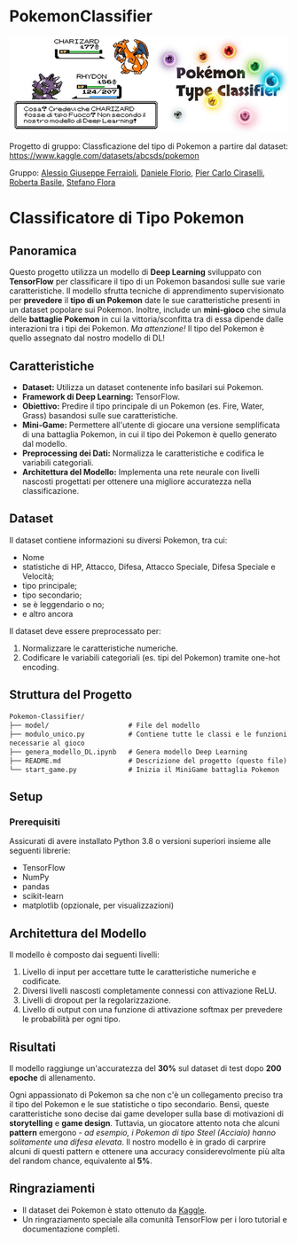# PokemonClassifier
![Pokémon Type Classifier](https://github.com/f-lost/PokemonClassifier/blob/main/header.jpg?raw=true "Header")

Progetto di gruppo: Classficazione del tipo di Pokemon a partire dal dataset: https://www.kaggle.com/datasets/abcsds/pokemon

Gruppo: [Alessio Giuseppe Ferraioli](https://github.com/AlessioGFerraioli), [Daniele Florio](https://github.com/DanieleFlo), [Pier Carlo Ciraselli](https://github.com/pierca9494), [Roberta Basile](https://github.com/RobertaBasile), [Stefano Flora](https://github.com/f-lost)

# Classificatore di Tipo Pokemon

## Panoramica
Questo progetto utilizza un modello di **Deep Learning** sviluppato con **TensorFlow** per classificare il tipo di un Pokemon basandosi sulle sue varie caratteristiche. Il modello sfrutta tecniche di apprendimento supervisionato per **prevedere** il **tipo di un Pokemon** date le sue caratteristiche presenti in un dataset popolare sui Pokemon. Inoltre, include un **mini-gioco** che simula delle **battaglie Pokemon** in cui la vittoria/sconfitta tra di essa dipende dalle interazioni tra i tipi dei Pokemon. *Ma attenzione!* Il tipo del Pokemon è quello assegnato dal nostro modello di DL!

## Caratteristiche
- **Dataset:** Utilizza un dataset contenente info basilari sui Pokemon.
- **Framework di Deep Learning:** TensorFlow.
- **Obiettivo:** Predire il tipo principale di un Pokemon (es. Fire, Water, Grass) basandosi sulle sue caratteristiche.
- **Mini-Game:** Permettere all'utente di giocare una versione semplificata di una battaglia Pokemon, in cui il tipo dei Pokemon è quello generato dal modello.
- **Preprocessing dei Dati:** Normalizza le caratteristiche e codifica le variabili categoriali.
- **Architettura del Modello:** Implementa una rete neurale con livelli nascosti progettati per ottenere una migliore  accuratezza nella classificazione.

## Dataset
Il dataset contiene informazioni su diversi Pokemon, tra cui:
- Nome
- statistiche di HP, Attacco, Difesa, Attacco Speciale, Difesa Speciale e Velocità;
- tipo principale;
- tipo secondario;
- se è leggendario o no;
- e altro ancora

Il dataset deve essere preprocessato per:
1. Normalizzare le caratteristiche numeriche.
2. Codificare le variabili categoriali (es. tipi del Pokemon) tramite one-hot encoding.

## Struttura del Progetto
```
Pokemon-Classifier/
├── model/                    # File del modello
├── modulo_unico.py           # Contiene tutte le classi e le funzioni necessarie al gioco
├── genera_modello_DL.ipynb   # Genera modello Deep Learning
├── README.md                 # Descrizione del progetto (questo file)
└── start_game.py             # Inizia il MiniGame battaglia Pokemon

```

## Setup
### Prerequisiti
Assicurati di avere installato Python 3.8 o versioni superiori insieme alle seguenti librerie:
- TensorFlow
- NumPy
- pandas
- scikit-learn
- matplotlib (opzionale, per visualizzazioni)


## Architettura del Modello
Il modello è composto dai seguenti livelli:
1. Livello di input per accettare tutte le caratteristiche numeriche e codificate.
2. Diversi livelli nascosti completamente connessi con attivazione ReLU.
3. Livelli di dropout per la regolarizzazione.
4. Livello di output con una funzione di attivazione softmax per prevedere le probabilità per ogni tipo.

## Risultati
Il modello raggiunge un'accuratezza del **30%** sul dataset di test dopo **200 epoche** di allenamento. 

Ogni appassionato di Pokemon sa che non c'è un collegamento preciso tra il tipo del Pokemon e le sue statistiche o tipo secondario. Bensì, queste caratteristiche sono decise dai game developer sulla base di motivazioni di **storytelling** e **game design**. Tuttavia, un giocatore attento nota che alcuni **pattern** emergono - *ad esempio, i Pokemon di tipo Steel (Acciaio) hanno solitamente una difesa elevata*. 
Il nostro modello è in grado di carprire alcuni di questi pattern e ottenere una accuracy considerevolmente più alta del random chance, equivalente al **5%**.


## Ringraziamenti
- Il dataset dei Pokemon è stato ottenuto da [Kaggle](https://www.kaggle.com).
- Un ringraziamento speciale alla comunità TensorFlow per i loro tutorial e documentazione completi.



